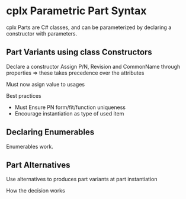 # cplx Parametric Part Syntax

cplx Parts are C# classes, and can be parameterized by declaring a constructor with parameters.

## Part Variants using class Constructors

Declare a constructor
Assign P/N, Revision and CommonName through properties => these takes precedence over the attributes


Must now asign value to usages

Best practices
- Must Ensure PN form/fit/function uniqueness
- Encourage instantiation as type of used item

## Declaring Enumerables

Enumerables work.

## Part Alternatives

Use alternatives to produces part variants at part instantiation

How the decision works